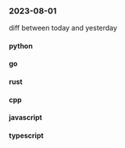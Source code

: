 ### 2023-08-01
diff between today and yesterday

#### python

#### go

#### rust

#### cpp

#### javascript

#### typescript
